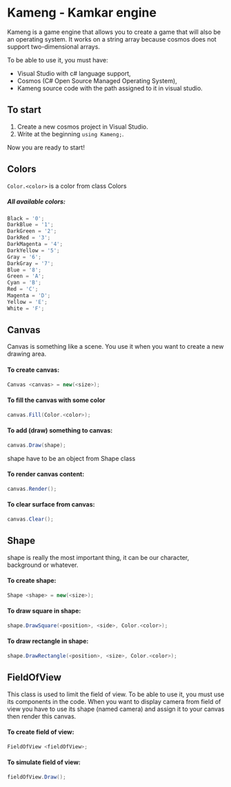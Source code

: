 # Kameng - Kamkar engine
Kameng is a game engine that allows you to create a game that will also be an operating system. It works on a string array because cosmos does not support two-dimensional arrays.

To be able to use it, you must have:
-  Visual Studio with c# language support,
- Cosmos (C# Open Source Managed Operating System),
- Kameng source code with the path assigned to it in visual studio.

## To start
1. Create a new cosmos project in Visual Studio.
2. Write at the beginning `using Kameng;`.

Now you are ready to start!

## Colors

`Color.<color>` is a color from class Colors

##### All available colors:
```cs
Black = '0';
DarkBlue = '1';
DarkGreen = '2';
DarkRed = '3';
DarkMagenta = '4';
DarkYellow = '5';
Gray = '6';
DarkGray = '7';
Blue = '8';
Green = 'A';
Cyan = 'B';
Red = 'C';
Magenta = 'D';
Yellow = 'E';
White = 'F';
```

## Canvas
Canvas is something like a scene. You use it when you want to create a new drawing area.

#### To create canvas:
```cs
Canvas <canvas> = new(<size>);
```

#### To fill the canvas with some color
```cs
canvas.Fill(Color.<color>);
```

#### To add (draw) something to canvas:
```cs
canvas.Draw(shape);
```
shape have to be an object from Shape class

#### To render canvas content:
```cs
canvas.Render();
```

#### To clear surface from canvas:
```cs
canvas.Clear();
```

## Shape
shape is really the most important thing, it can be our character, background or whatever.

#### To create shape:
```cs
Shape <shape> = new(<size>);
```

#### To draw square in shape:
```cs
shape.DrawSquare(<position>, <side>, Color.<color>);
```

#### To draw rectangle in shape:
```cs
shape.DrawRectangle(<position>, <size>, Color.<color>);
```

## FieldOfView
This class is used to limit the field of view. To be able to use it, you must use its components in the code. When you want to display camera from field of view you have to use its shape (named camera) and assign it to your canvas then render this canvas.

#### To create field of view:
```cs
FieldOfView <fieldOfView>;
```

#### To simulate field of view:
```cs
fieldOfView.Draw();
```
